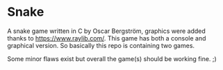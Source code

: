 # Snake
A snake game written in C by Oscar Bergström, graphics were added thanks to https://www.raylib.com/.
This game has both a console and graphical version. So basically this repo is containing two games. 

Some minor flaws exist but overall the game(s) should be working fine. ;)

